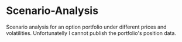 # Scenario-Analysis

Scenario analysis for an option portfolio under different prices and volatilities. Unfortunatelly I cannot publish the portfolio's position data.
